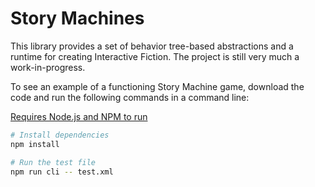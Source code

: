 # Story Machines

This library provides a set of behavior tree-based abstractions and a runtime for creating Interactive Fiction. The project is still very much a work-in-progress.

To see an example of a functioning Story Machine game, download the code and run the following commands in a command line:

[Requires Node.js and NPM to run](https://nodejs.org/en/download/)

```bash
# Install dependencies
npm install

# Run the test file
npm run cli -- test.xml
```
